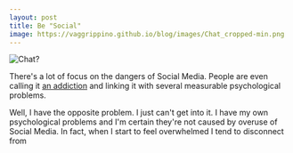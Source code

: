 ```yaml
---
layout: post
title: Be "Social"
image: https://vaggrippino.github.io/blog/images/Chat_cropped-min.png
---
```

<img style="display: block; margin: auto;" alt="Chat?" src="https://vaggrippino.github.io/blog/images/Chat_cropped-min.png">

There's a lot of focus on the dangers of Social Media. People are even calling it [an addiction](https://www.psychologytoday.com/us/blog/in-excess/201805/addicted-social-media) and linking it with several measurable psychological problems.

Well, I have the opposite problem. I just can't get into it. I have my own psychological problems and I'm certain they're not caused by overuse of Social Media. In fact, when I start to feel overwhelmed I tend to disconnect from 